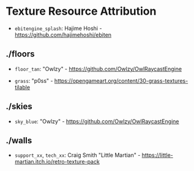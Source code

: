 # Texture Resource Attribution

- `ebitengine_splash`: Hajime Hoshi - https://github.com/hajimehoshi/ebiten

## ./floors

- `floor_tan`: "Owlzy" - https://github.com/Owlzy/OwlRaycastEngine

- `grass`: "p0ss" - https://opengameart.org/content/30-grass-textures-tilable

## ./skies

- `sky_blue`: "Owlzy" - https://github.com/Owlzy/OwlRaycastEngine

## ./walls

- `support_xx`, `tech_xx`: Craig Smith "Little Martian" - https://little-martian.itch.io/retro-texture-pack
